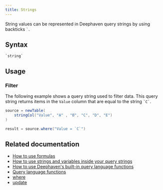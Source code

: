 ```yaml
---
title: Strings
---
```


String values can be represented in Deephaven query strings by using backticks `` ` ``.

## Syntax

```
`string`
```

## Usage

### Filter

The following example shows a query string used to filter data. This query string returns items in the `Value` column that are equal to the string `` `C` ``.

```groovy order=source,result
source = newTable(
    stringCol("Value", "A" , "B", "C", "D", "E")
)

result = source.where("Value = `C`")
```

## Related documentation

- [How to use formulas](../../../how-to-guides/formulas-how-to.md)
- [How to use strings and variables inside your query strings](../../../how-to-guides/queryscope.md)
- [How to use Deephaven's built-in query language functions](../../../how-to-guides/query-language-functions.md)
- [Query language functions](../query-library/query-language-function-reference.md)
- [where](../../table-operations/filter/where.md)
- [update](../../table-operations/select/update.md)
